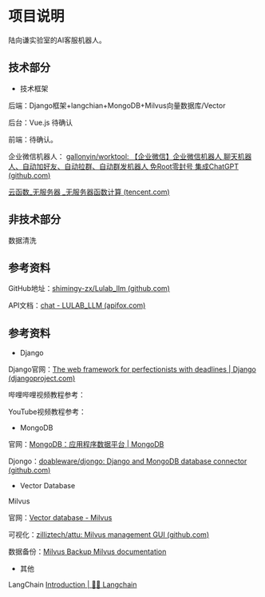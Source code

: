 # 项目说明

陆向谦实验室的AI客服机器人。

## 技术部分

- 技术框架

后端：Django框架+langchian+MongoDB+Milvus向量数据库/Vector

后台：Vue.js  待确认

前端：待确认。

企业微信机器人：
[gallonyin/worktool: 【企业微信】企业微信机器人 聊天机器人、自动加好友、自动拉群、自动群发机器人 免Root零封号 集成ChatGPT (github.com)](https://github.com/gallonyin/worktool)

[云函数_无服务器 _无服务器函数计算 (tencent.com)](https://cloud.tencent.com/product/scf)

## 非技术部分

数据清洗



## 参考资料

GitHub地址：[shimingy-zx/Lulab_llm (github.com)](https://github.com/shimingy-zx/Lulab_llm)

API文档：[chat - LULAB_LLM (apifox.com)](https://apifox.com/apidoc/shared-335af27c-da34-4948-80e9-9da3acbacce4)

## 参考资料

- Django
 
Django官网：[The web framework for perfectionists with deadlines | Django (djangoproject.com)](https://www.djangoproject.com/)

哔哩哔哩视频教程参考：

YouTube视频教程参考：

- MongoDB

官网：[MongoDB：应用程序数据平台 | MongoDB](https://www.mongodb.com/zh-cn)

Djongo：[doableware/djongo: Django and MongoDB database connector (github.com)](https://github.com/doableware/djongo)


- Vector Database

Milvus

官网：[Vector database - Milvus](https://milvus.io/)

可视化：[zilliztech/attu: Milvus management GUI (github.com)](https://github.com/zilliztech/attu)

数据备份：[Milvus Backup Milvus documentation](https://milvus.io/docs/milvus_backup_overview.md)

- 其他

LangChain [Introduction | 🦜️🔗 Langchain](https://python.langchain.com/docs/get_started/introduction.html)
